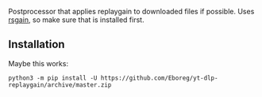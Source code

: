 Postprocessor that applies replaygain to downloaded files if possible. Uses [rsgain](https://github.com/complexlogic/rsgain), so make sure that is installed first.

## Installation

Maybe this works:

```
python3 -m pip install -U https://github.com/Eboreg/yt-dlp-replaygain/archive/master.zip
```
